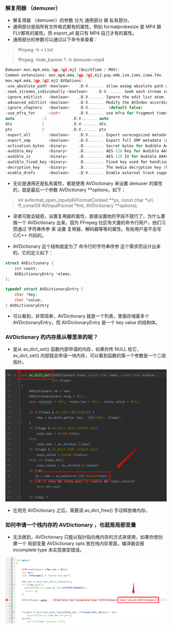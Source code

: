 ### 解复用器 （demuxer）
* 解复用器 （demuxer）的参数 分为 通用部分 跟 私有部分。
* 通用部分是指所有文件格式都有的属性，例如 formatprobesize 是 MP4 跟 FLV都有的属性。而 export_all 是只有 MP4 自己才有的属性。
* 通用部分的参数可以通过以下命令来查看：
> ffmpeg -h > t.txt

> ffmpeg -hide_banner 1 -h demuxer=mp4
```c++
Demuxer mov,mp4,m4a,3gp,3g2,mj2 [QuickTime / MOV]:
Common extensions: mov,mp4,m4a,3gp,3g2,mj2,psp,m4b,ism,ismv,isma,f4v.
mov,mp4,m4a,3gp,3g2,mj2 AVOptions:
-use_absolute_path <boolean>    .D.V....... allow using absolute path when opening alias, this is a possible security issue (default false)
-seek_streams_individually <boolean>    .D.V....... Seek each stream individually to the closest point (default true)
-ignore_editlist   <boolean>    .D.V....... Ignore the edit list atom. (default false)
-advanced_editlist <boolean>    .D.V....... Modify the AVIndex according to the editlists. Use this option to decode in the order specified by the edits. (default true)
-ignore_chapters   <boolean>    .D.V.......  (default false)
-use_mfra_for      <int>        .D.V....... use mfra for fragment timestamps (from -1 to 2) (default auto)
auto            -1           .D.V....... auto
dts             1            .D.V....... dts
pts             2            .D.V....... pts
-export_all        <boolean>    .D.V....... Export unrecognized metadata entries (default false)
-export_xmp        <boolean>    .D.V....... Export full XMP metadata (default false)
-activation_bytes  <binary>     .D......... Secret bytes for Audible AAX files
-audible_key       <binary>     .D......... AES-128 Key for Audible AAXC files
-audible_iv        <binary>     .D......... AES-128 IV for Audible AAXC files
-audible_fixed_key <binary>     .D......... Fixed key used for handling Audible AAX files
-decryption_key    <binary>     .D......... The media decryption key (hex)
-enable_drefs      <boolean>    .D.V....... Enable external track support. (default false)
```
* 无论是通用还是私有属性，都是使用 AVDictionary 来设置 demuxer 的属性的，就是最后一个参数 AVDictionary **options，如下：

> int avformat_open_input(AVFormatContext **ps, const char *url, ff_const59 AVInputFormat *fmt, AVDictionary **options);
* 读者可能会疑惑，设置复用器的属性，直接设置他的字段不就行了，为什么要搞一个 AVDictionary 出来。因为 FFmpeg 社区有大量的命令行用户，他们习惯通过 字符串传参 来 设置 复用器，解码器等等的属性。有些用户是不会写 C/C++ 代码的。

* AVDictionary 这个结构就是为了 命令行的字符串传参 这个需求而设计出来的，它的定义如下：
```c++
struct AVDictionary {
    int count;
    AVDictionaryEntry *elems;
};

```

```c++
typedef struct AVDictionaryEntry {
    char *key;
    char *value;
} AVDictionaryEntry
```
* 可以看到，非常简单，AVDictionary 就是一个列表，里面存储着多个 AVDictionaryEntry，而 AVDictionaryEntry 是一个 key value 的结构体。
### AVDictionary 的内存是从哪里来的呢？
* 是从 av_dict_set() 函数内部申请的内存，如果你传 NULL 给它，av_dict_set() 内部就会申请一块内存，可以看到函数的第一个参数是一个二级指针。

 ![av_dict_set](img/av_dict_set.png)

* 在用完 AVDictionary 之后，需要调 av_dict_free() 手动释放堆内存。
### 如何申请一个栈内存的 AVDictionary ，也就是局部变量
* 无法做到，AVDictionary 只能以指针指向堆内存的方式来使用，如果你想创建一个 局部变量 AVDictionary opts 放在栈内存里面，编译器会报 incomplete type 未实现类型错误。

![AVDictionary](img/AVDictionary.png)






